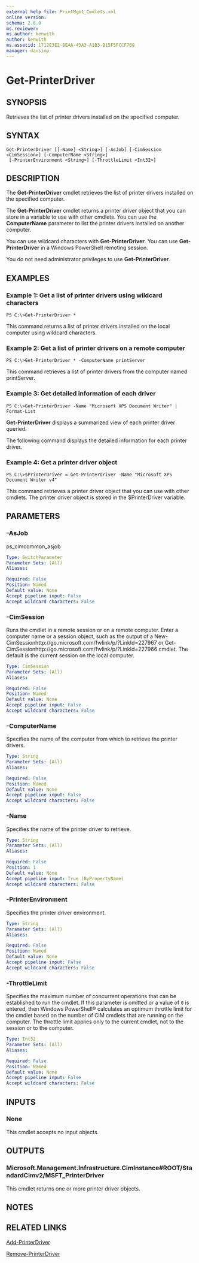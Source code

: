 ```yaml
---
external help file: PrintMgmt_Cmdlets.xml
online version: 
schema: 2.0.0
ms.reviewer:
ms.author: kenwith
author: kenwith
ms.assetid: 1712E3E2-BEAA-43A3-A1B3-B15F5FCCF768
manager: dansimp
---
```


# Get-PrinterDriver

## SYNOPSIS
Retrieves the list of printer drivers installed on the specified computer.

## SYNTAX

```
Get-PrinterDriver [[-Name] <String>] [-AsJob] [-CimSession <CimSession>] [-ComputerName <String>]
 [-PrinterEnvironment <String>] [-ThrottleLimit <Int32>]
```

## DESCRIPTION
The **Get-PrinterDriver** cmdlet retrieves the list of printer drivers installed on the specified computer. 

The **Get-PrinterDriver** cmdlet returns a printer driver object that you can store in a variable to use with other cmdlets. 
You can use the **ComputerName** parameter to list the printer drivers installed on another computer.

You can use wildcard characters with **Get-PrinterDriver**.
You can use **Get-PrinterDriver** in a Windows PowerShell remoting session.

You do not need administrator privileges to use **Get-PrinterDriver**.

## EXAMPLES

### Example 1: Get a list of printer drivers using wildcard characters
```
PS C:\>Get-PrinterDriver *
```

This command returns a list of printer drivers installed on the local computer using wildcard characters.

### Example 2: Get a list of printer drivers on a remote computer
```
PS C:\>Get-PrinterDriver * -ComputerName printServer
```

This command retrieves a list of printer drivers from the computer named printServer.

### Example 3: Get detailed information of each driver
```
PS C:\>Get-PrinterDriver -Name "Microsoft XPS Document Writer" | Format-List
```

**Get-PrinterDriver** displays a summarized view of each printer driver queried.

The following command displays the detailed information for each printer driver.

### Example 4: Get a printer driver object
```
PS C:\>$PrinterDriver = Get-PrinterDriver -Name "Microsoft XPS Document Writer v4"
```

This command retrieves a printer driver object that you can use with other cmdlets.
The printer driver object is stored in the $PrinterDriver variable.

## PARAMETERS

### -AsJob
ps_cimcommon_asjob

```yaml
Type: SwitchParameter
Parameter Sets: (All)
Aliases: 

Required: False
Position: Named
Default value: None
Accept pipeline input: False
Accept wildcard characters: False
```

### -CimSession
Runs the cmdlet in a remote session or on a remote computer.
Enter a computer name or a session object, such as the output of a New-CimSessionhttp://go.microsoft.com/fwlink/p/?LinkId=227967 or Get-CimSessionhttp://go.microsoft.com/fwlink/p/?LinkId=227966 cmdlet.
The default is the current session on the local computer.

```yaml
Type: CimSession
Parameter Sets: (All)
Aliases: 

Required: False
Position: Named
Default value: None
Accept pipeline input: False
Accept wildcard characters: False
```

### -ComputerName
Specifies the name of the computer from which to retrieve the printer drivers.

```yaml
Type: String
Parameter Sets: (All)
Aliases: 

Required: False
Position: Named
Default value: None
Accept pipeline input: False
Accept wildcard characters: False
```

### -Name
Specifies the name of the printer driver to retrieve.

```yaml
Type: String
Parameter Sets: (All)
Aliases: 

Required: False
Position: 1
Default value: None
Accept pipeline input: True (ByPropertyName)
Accept wildcard characters: False
```

### -PrinterEnvironment
Specifies the printer driver environment.

```yaml
Type: String
Parameter Sets: (All)
Aliases: 

Required: False
Position: Named
Default value: None
Accept pipeline input: False
Accept wildcard characters: False
```

### -ThrottleLimit
Specifies the maximum number of concurrent operations that can be established to run the cmdlet.
If this parameter is omitted or a value of `0` is entered, then Windows PowerShell® calculates an optimum throttle limit for the cmdlet based on the number of CIM cmdlets that are running on the computer.
The throttle limit applies only to the current cmdlet, not to the session or to the computer.

```yaml
Type: Int32
Parameter Sets: (All)
Aliases: 

Required: False
Position: Named
Default value: None
Accept pipeline input: False
Accept wildcard characters: False
```

## INPUTS

### None
This cmdlet accepts no input objects.

## OUTPUTS

### Microsoft.Management.Infrastructure.CimInstance#ROOT/StandardCimv2/MSFT_PrinterDriver
This cmdlet returns one or more printer driver objects.

## NOTES

## RELATED LINKS

[Add-PrinterDriver](./Add-PrinterDriver.md)

[Remove-PrinterDriver](./Remove-PrinterDriver.md)

